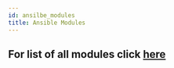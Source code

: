 ```yaml
---
id: ansilbe_modules
title: Ansible Modules
---
```

## For list of all modules click [here](https://docs.ansible.com/ansible/latest/modules/modules_by_category.html)

